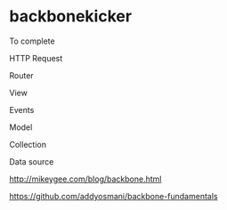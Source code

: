 # backbonekicker

To complete

HTTP Request

Router
 
View

Events

Model

Collection

Data source

http://mikeygee.com/blog/backbone.html

https://github.com/addyosmani/backbone-fundamentals
